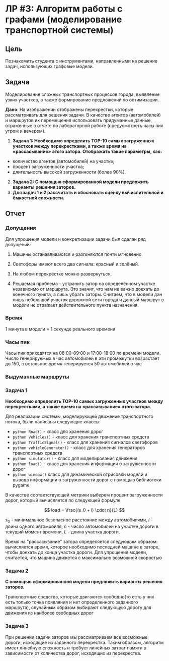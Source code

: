 # ЛР #3: Алгоритм работы с графами (моделирование транспортной системы)

## Цель

Познакомить студента с инструментами, направленными на решение задач, использующих
графовые модели.

## Задача
Моделирование сложных транспортных процессов города, выявление узких участков, а также
формирование предложений по оптимизации.

**Дано**: На изображении отображены перекрестки, которые рассматривать для решения задачи.
В качестве агентов (автомобилей) и маршрутов их перемещения использовать придуманные
данные, отраженные в отчете по лабораторной работе (предусмотреть часы пик утром и
вечером).



1. **Задача 1: Необходимо определить TOP-10 самых загруженных участков
между перекрестками, а также время на «рассасывание» этого затора.
Отображать такие параметры, как:**
* количество агентов (автомобилей) на участке;
* процент загруженности участка;
* длительность высокой загруженности (более 90%).
2. **Задача 2: С помощью сформированной модели предложить варианты
решения заторов.**
3. **Для задач 1 и 2 рассчитать и обосновать оценку вычислительной и
ёмкостной сложности.**

## Отчет

### Допущения

Для упрощения модели и конкретизации задачи был сделан ряд допущений:

1. Машины останавливаются и разгоняются почти мгновенно.

2. Светофоры имеют всего два сигнала: красный и зелёный.

3. На любом перекрёстке можно развернуться.

4. Решаемая проблема - устранить затор на определённом участке независимо от маршрута. Это значит, что нам не важно доехать до конечного пункта, а лишь убрать заторы. 
Считаем, что в модели дан лишь небольшой участок дорожной сети города и данный маршрут в модели не отражает действительного пункта назначения.

### Время

1 минута в модели = 1 секунде реального времени

### Часы пик

Часы пик приходятся на 08:00-09:00 и 17:00-18:00 по времени модели. Число генерируемых в час автомобилей в эти промежутки возрастает до 150, в остальное время генерируется 50 автомобилей в час

### Выдуманные маршруты

### Задача 1
**Необходимо определить TOP-10 самых загруженных участков
между перекрестками, а также время на «рассасывание» этого затора.**

Для реализации системы, моделирующей движение транспортного потока, были написаны следующие классы:

* ```python Road()``` - класс для хранения дорог
* ```python Vehicles()``` - класс для хранения транспортных средств
* ```python TrafficSignal()``` - класс для хранения сигналов светофоров
* ```python vehicleGenerator()``` - класс для хранения генераторов транспортных средств
* ```python simulator()``` - класс для моделирования движения
* ```python load()``` - класс для хранения информации о загруженности дорог
* ```python window()``` класс для динамической отрисовки модели и вывода информации о загруженности дорог с помощью библиотеки pygame



В качестве соответствующей метрики выберем процент загруженности дорог, который вычисляется по следующей формуле

$$
load = \frac{(s_0 + l) \cdot n}{L}
$$

$s_0$ - минимальное безопасное расстояние между автомобилями, $l$ - длина одного автомобиля, $n$ - число автомобилей на участке дороги в текущий момент времени, $L$ - длина участка дороги.

Время на "рассасывание" затора определяется следующим образом: вычисляется время, которое необходимо последней машине в заторе, чтобы доехать до конца участка дороги. Для упрощения модели, считается, что машина движется с максимально возможной скоростью

### Задача 2

**С помощью сформированной модели предложить варианты
решения заторов.**

Транспортные средства, которые двигаются свободно(то есть у них есть только точка появляния и нет определенного заданного маршрута), случайным образом выбирают следующую дорогу для движения из наиболее свободных дорог

### Задача 3

При решении задачи заторов мы рассматриваем все возможные дороги, исходящие из заданного перекрестка. Таким образом, алгоритм имеет линейную сложность и требует линейных затрат памяти
в зависимости от количества дорог, исходящих из перекрестка.
